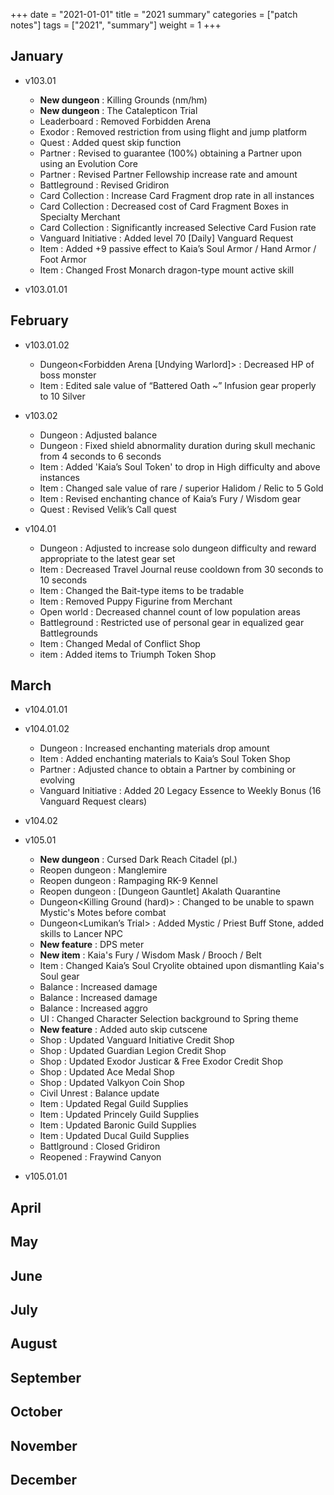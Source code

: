 +++
date = "2021-01-01"
title = "2021 summary"
categories = ["patch notes"]
tags = ["2021", "summary"]
weight = 1
+++

## January

- v103.01
  - **New dungeon** : Killing Grounds (nm/hm)
  - **New dungeon** : The Catalepticon Trial
  - Leaderboard : Removed Forbidden Arena
  - Exodor : Removed restriction from using flight and jump platform
  - Quest : Added quest skip function
  - Partner : Revised to guarantee (100%) obtaining a Partner upon using an Evolution Core
  - Partner : Revised Partner Fellowship increase rate and amount
  - Battleground : Revised Gridiron
  - Card Collection : Increase Card Fragment drop rate in all instances
  - Card Collection : Decreased cost of Card Fragment Boxes in Specialty Merchant
  - Card Collection : Significantly increased Selective Card Fusion rate
  - Vanguard Initiative : Added level 70 [Daily] Vanguard Request
  - Item : Added +9 passive effect to Kaia’s Soul Armor / Hand Armor / Foot Armor
  - Item : Changed Frost Monarch dragon-type mount active skill

- v103.01.01

## February

- v103.01.02
  - Dungeon<Forbidden Arena [Undying Warlord]> : Decreased HP of boss monster
  - Item : Edited sale value of “Battered Oath ~” Infusion gear properly to 10 Silver

- v103.02
  - Dungeon<Killing Grounds> : Adjusted  balance
  - Dungeon<Catalepticon> : Fixed shield abnormality duration during skull mechanic from 4 seconds to 6 seconds
  - Item : Added 'Kaia’s Soul Token' to drop in High difficulty and above instances
  - Item : Changed sale value of rare / superior Halidom / Relic to 5 Gold
  - Item : Revised enchanting chance of Kaia’s Fury / Wisdom gear
  - Quest : Revised Velik’s Call quest

- v104.01
  - Dungeon : Adjusted to increase solo dungeon difficulty and reward appropriate to the latest gear set
  - Item : Decreased Travel Journal reuse cooldown from 30 seconds to 10 seconds
  - Item : Changed the Bait-type items to be tradable
  - Item : Removed Puppy Figurine from Merchant
  - Open world : Decreased channel count of low population areas
  - Battleground : Restricted use of personal gear in equalized gear Battlegrounds
  - Item : Changed Medal of Conflict Shop
  - item : Added items to Triumph Token Shop

## March

- v104.01.01

- v104.01.02
  - Dungeon : Increased enchanting materials drop amount
  - Item : Added enchanting materials to Kaia’s Soul Token Shop
  - Partner : Adjusted chance to obtain a Partner by combining or evolving
  - Vanguard Initiative : Added 20 Legacy Essence to Weekly Bonus (16 Vanguard Request clears)

- v104.02

- v105.01
  - **New dungeon** : Cursed Dark Reach Citadel (pl.)
  - Reopen dungeon : Manglemire
  - Reopen dungeon : Rampaging RK-9 Kennel
  - Reopen dungeon : [Dungeon Gauntlet] Akalath Quarantine
  - Dungeon<Killing Ground (hard)> : Changed to be unable to spawn Mystic's Motes before combat
  - Dungeon<Lumikan’s Trial> : Added Mystic / Priest Buff Stone, added skills to Lancer NPC
  - **New feature** : DPS meter
  - **New item** : Kaia's Fury / Wisdom Mask / Brooch / Belt
  - Item : Changed Kaia’s Soul Cryolite obtained upon dismantling Kaia's Soul gear
  - Balance<Reaper> : Increased damage
  - Balance<Slayer> : Increased damage
  - Balance<Brawler> : Increased aggro
  - UI : Changed Character Selection background to Spring theme
  - **New feature** : Added auto skip cutscene
  - Shop : Updated Vanguard Initiative Credit Shop
  - Shop : Updated Guardian Legion Credit Shop
  - Shop : Updated Exodor Justicar & Free Exodor Credit Shop
  - Shop : Updated Ace Medal Shop
  - Shop : Updated Valkyon Coin Shop
  - Civil Unrest : Balance update
  - Item : Updated Regal Guild Supplies
  - Item : Updated Princely Guild Supplies
  - Item : Updated Baronic Guild Supplies
  - Item : Updated Ducal Guild Supplies
  - Battlground : Closed Gridiron
  - Reopened : Fraywind Canyon

- v105.01.01

## April

## May

## June

## July

## August

## September

## October

## November

## December